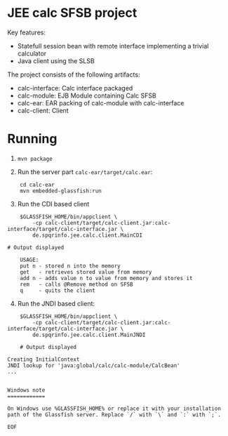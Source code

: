 JEE calc SFSB project
=====================

Key features:

- Statefull session bean with remote interface implementing a trivial calculator
- Java client using the SLSB

The project consists of the following artifacts:

- calc-interface: Calc interface packaged
- calc-module: EJB Module containing Calc SFSB
- calc-ear: EAR packing of calc-module with calc-interface
- calc-client: Client

Running
=======

1) `mvn package`

2) Run the server part `calc-ear/target/calc.ear`:
```shell
    cd calc-ear
    mvn embedded-glassfish:run
```

3) Run the CDI based client
```shell
    $GLASSFISH_HOME/bin/appclient \
        -cp calc-client/target/calc-client.jar:calc-interface/target/calc-interface.jar \
        de.spqrinfo.jee.calc.client.MainCDI
```

    # Output displayed
```
    USAGE:
    put n - stored n into the memory
    get   - retrieves stored value from memory
    add n - adds value n to value from memory and stores it
    rem   - calls @Remove method on SFSB
    q     - quits the client
```

4) Run the JNDI based client:
```shell
    $GLASSFISH_HOME/bin/appclient \
        -cp calc-client/target/calc-client.jar:calc-interface/target/calc-interface.jar \
        de.spqrinfo.jee.calc.client.MainJNDI

    # Output displayed
```
    Creating InitialContext
    JNDI lookup for 'java:global/calc/calc-module/CalcBean'
    ...
```

Windows note
============

On Windows use %GLASSFISH_HOME% or replace it with your installation
path of the Glassfish server. Replace `/` with `\` and `:` with `;`.

EOF
